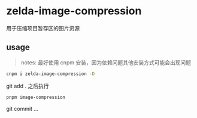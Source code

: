 # zelda-image-compression

用于压缩项目暂存区的图片资源

## usage

> notes: 最好使用 cnpm 安装，因为依赖问题其他安装方式可能会出现问题

```bash
cnpm i zelda-image-compression -D
```

git add . 之后执行

```bash
pnpm image-compression
```

git commit ...
